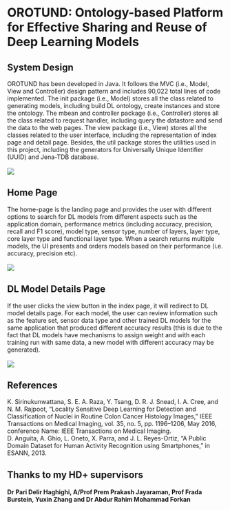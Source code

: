 # OROTUND: Ontology-based Platform for Effective Sharing and Reuse of Deep Learning Models

## System Design

OROTUND has been developed in Java. It follows the MVC (i.e., Model, View and Controller) design pattern and includes 90,022 total lines of code implemented. The init package (i.e., Model) stores all the class related to generating models, including build DL ontology, create instances and store the ontology. The mbean and controller package (i.e., Controller) stores all the class related to request handler, including query the datastore and send the data to the web pages. The view package (i.e., View) stores all the classes related to the user interface, including the representation of index page and detail page. Besides, the util package stores the utilities used in this project, including the generators for Universally Unique Identifier (UUID) and Jena-TDB database.
<br/>
<br/>
<img src="https://github.com/zqia0007/OROTUND/blob/master/WebContent/img/Library.png" />

## Home Page

The home-page is the landing page and provides the user with different options to search for DL models from different aspects such as the application domain, performance metrics (including accuracy, precision, recall and F1 score), model type, sensor type, number of layers, layer type, core layer type and functional layer type. When a search returns multiple models, the UI presents and orders models based on their performance (i.e. accuracy, precision etc).
<br/>
<br/>
<img src="https://github.com/zqia0007/OROTUND/blob/master/WebContent/img/case2a-860-983.png" />

## DL Model Details Page

If the user clicks the view button in the index page, it will redirect to DL model details page. For each model, the user can review information such as the feature set, sensor data type and other trained DL models for the same application that produced different accuracy results (this is due to the fact that DL models have mechanisms to assign weight and with each training run with same data, a new model with different accuracy may be generated).
<br/>
<br/>
<img src="https://github.com/zqia0007/OROTUND/blob/master/WebContent/img/case2a-additional.png" />

## References
K. Sirinukunwattana, S. E. A. Raza, Y. Tsang, D. R. J. Snead, I. A. Cree, and N. M. Rajpoot, “Locality Sensitive Deep Learning for Detection and Classification of Nuclei in Routine Colon Cancer Histology Images,” IEEE Transactions on Medical Imaging, vol. 35, no. 5, pp. 1196–1206, May 2016, conference Name: IEEE Transactions on Medical Imaging.
<br/>
D. Anguita, A. Ghio, L. Oneto, X. Parra, and J. L. Reyes-Ortiz, “A Public Domain Dataset for Human Activity Recognition using Smartphones,” in ESANN, 2013.

## Thanks to my HD+ supervisors
#### Dr Pari Delir Haghighi, A/Prof Prem Prakash Jayaraman, Prof Frada Burstein, Yuxin Zhang and Dr Abdur Rahim Mohammad Forkan
